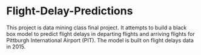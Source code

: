 # Flight-Delay-Predictions

This project is data mining class final project. It attempts to build a black box model to predict flight delays in departing flights and arriving flights for Pittburgh International Airport (PIT). The model is built on flight delays data in 2015. 
